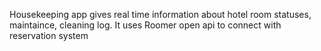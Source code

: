 Housekeeping app gives real time information about hotel room statuses, maintaince, cleaning log.
It uses Roomer open api to connect with reservation system 
